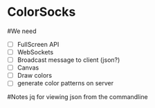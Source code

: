ColorSocks
==========

#We need
- [ ] FullScreen API
- [ ] WebSockets
 - [ ] Broadcast message to client (json?)
- [ ] Canvas
 - [ ] Draw colors
 - [ ] generate color patterns on server

#Notes
jq for viewing json from the commandline

